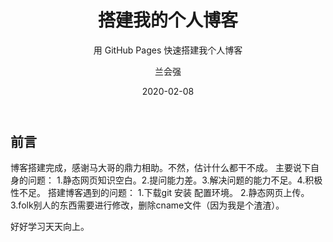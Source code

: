 ﻿---
layout:     post
title:      搭建我的个人博客
subtitle:   用 GitHub Pages 快速搭建我个人博客
date:       2020-02-08
author:     兰会强
header-img: img/home-bg-o.jpg
catalog: true
tags:
    - Blog
---

## 前言

博客搭建完成，感谢马大哥的鼎力相助。不然，估计什么都干不成。
主要说下自身的问题：
1.静态网页知识空白。2.提问能力差。3.解决问题的能力不足。4.积极性不足。
搭建博客遇到的问题：
1.下载git 安装 配置环境。
2.静态网页上传。
3.folk别人的东西需要进行修改，删除cname文件（因为我是个渣渣）。


好好学习天天向上。



